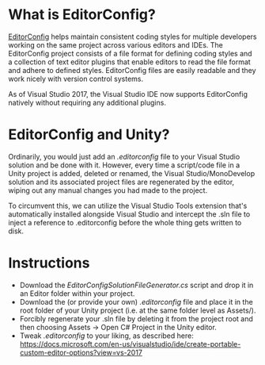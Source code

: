 # What is EditorConfig?
[EditorConfig](https://editorconfig.org/) helps maintain consistent coding styles for multiple developers working on the same project across various editors and IDEs. The EditorConfig project consists of a file format for defining coding styles and a collection of text editor plugins that enable editors to read the file format and adhere to defined styles. EditorConfig files are easily readable and they work nicely with version control systems.

As of Visual Studio 2017, the Visual Studio IDE now supports EditorConfig natively without requiring any additional plugins.

# EditorConfig and Unity?
Ordinarily, you would just add an *.editorconfig* file to your Visual Studio solution and be done with it. However, every time a script/code file in a Unity project is added, deleted or renamed, the Visual Studio/MonoDevelop solution and its associated project files are regenerated by the editor, wiping out any manual changes you had made to the project.

To circumvent this, we can utilize the Visual Studio Tools extension that's automatically installed alongside Visual Studio and intercept the .sln file to inject a reference to .editorconfig before the whole thing gets written to disk.

# Instructions
* Download the *EditorConfigSolutionFileGenerator.cs* script and drop it in an Editor folder within your project.
* Download the (or provide your own) *.editorconfig* file and place it in the root folder of your Unity project (i.e. at the same folder level as Assets/).
* Forcibly regenerate your .sln file by deleting it from the project root and then choosing Assets -> Open C# Project in the Unity editor.
* Tweak *.editorconfig* to your liking, as described here:
https://docs.microsoft.com/en-us/visualstudio/ide/create-portable-custom-editor-options?view=vs-2017